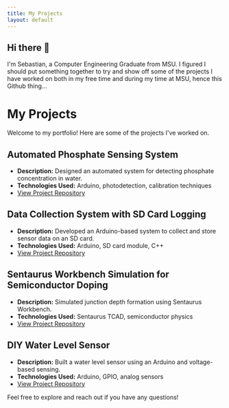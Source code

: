 ```yaml
---
title: My Projects
layout: default
---
```

## Hi there 👋

<!--
**spaenles/spaenles** is a ✨ _special_ ✨ repository because its `README.md` (this file) appears on your GitHub profile.

Here are some ideas to get you started:

- 🔭 I’m currently working on ...
- 🌱 I’m currently learning ...
- 👯 I’m looking to collaborate on ...
- 🤔 I’m looking for help with ...
- 💬 Ask me about ...
- 📫 How to reach me: ...
- 😄 Pronouns: ...
- ⚡ Fun fact: ...
-->

I'm Sebastian, a Computer Engineering Graduate from MSU. I figured I should put something together to try and show off some of the projects I have worked on both in my free time and during my time at MSU, hence this Github thing...


# My Projects
Welcome to my portfolio! Here are some of the projects I've worked on.

## Automated Phosphate Sensing System
- **Description:** Designed an automated system for detecting phosphate concentration in water.
- **Technologies Used:** Arduino, photodetection, calibration techniques
- [View Project Repository](#)

## Data Collection System with SD Card Logging
- **Description:** Developed an Arduino-based system to collect and store sensor data on an SD card.
- **Technologies Used:** Arduino, SD card module, C++
- [View Project Repository](#)

## Sentaurus Workbench Simulation for Semiconductor Doping
- **Description:** Simulated junction depth formation using Sentaurus Workbench.
- **Technologies Used:** Sentaurus TCAD, semiconductor physics
- [View Project Repository](#)

## DIY Water Level Sensor
- **Description:** Built a water level sensor using an Arduino and voltage-based sensing.
- **Technologies Used:** Arduino, GPIO, analog sensors
- [View Project Repository](#)

Feel free to explore and reach out if you have any questions!
